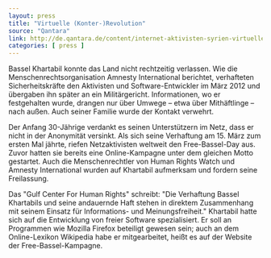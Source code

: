 ```yaml
---
layout: press
title: "Virtuelle (Konter-)Revolution"
source: "Qantara"
link: http://de.qantara.de/content/internet-aktivisten-syrien-virtuelle-konter-revolution
categories: [ press ]
---
```


Bassel Khartabil konnte das Land nicht rechtzeitig verlassen. Wie die Menschenrechtsorganisation Amnesty International berichtet, verhafteten Sicherheitskräfte den Aktivisten und Software-Entwickler im März 2012 und übergaben ihn später an ein Militärgericht. Informationen, wo er festgehalten wurde, drangen nur über Umwege – etwa über Mithäftlinge – nach außen. Auch seiner Familie wurde der Kontakt verwehrt.

Der Anfang 30-Jährige verdankt es seinen Unterstützern im Netz, dass er nicht in der Anonymität versinkt. Als sich seine Verhaftung am 15. März zum ersten Mal jährte, riefen Netzaktivisten weltweit den Free-Bassel-Day aus. Zuvor hatten sie bereits eine Online-Kampagne unter dem gleichen Motto gestartet. Auch die Menschenrechtler von Human Rights Watch und Amnesty International wurden auf Khartabil aufmerksam und fordern seine Freilassung.

Das "Gulf Center For Human Rights" schreibt: "Die Verhaftung Bassel Khartabils und seine andauernde Haft stehen in direktem Zusammenhang mit seinem Einsatz für Informations- und Meinungsfreiheit." Khartabil hatte sich auf die Entwicklung von freier Software spezialisiert. Er soll an Programmen wie Mozilla Firefox beteiligt gewesen sein; auch an dem Online-Lexikon Wikipedia habe er mitgearbeitet, heißt es auf der Website der Free-Bassel-Kampagne.
